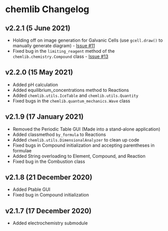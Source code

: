 # chemlib Changelog

## v2.2.1 (5 June 2021)

- Holding off on image generation for Galvanic Cells (use `gcell.draw()` to manually generate diagram) - [Issue #11](https://github.com/harirakul/chemlib/issues/11)
- Fixed bug in the `limiting_reagent` method of the `chemlib.chemistry.Compound` class - [Issue #13](https://github.com/harirakul/chemlib/issues/13)

## v2.2.0 (15 May 2021)

- Added pH calculation
- Added equilibrium_concentrations method to Reactions
- Added `chemlib.utils.IceTable` and `chemlib.utils.Quantity`
- Fixed bugs in the `chemlib.quantum_mechanics.Wave` class

## v2.1.9 (17 January 2021)

- Removed the Periodic Table GUI (Made into a stand-alone application)
- Added classmethod ``by_formula`` to Reactions
- Added ``chemlib.utils.DimensionalAnalyzer`` to clean up code
- Fixed bugs in Compound initialization and accepting parentheses in formulae
- Added String overloading to Element, Compound, and Reaction
- Fixed bug in the Combustion class

## v2.1.8 (21 December 2020)

- Added Ptable GUI
- Fixed bug in Compound initialization

## v2.1.7 (17 December 2020)

- Added electrochemistry submodule